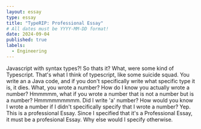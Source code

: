 ```yaml
---
layout: essay
type: essay
title: "TypeRIP: Professional Essay"
# All dates must be YYYY-MM-DD format!
date: 2024-09-04
published: true
labels:
  - Engineering
---
```

<head>
  <title> TypeRIP: Professional Essay </title>
    <body>
      Javascript with syntax types?! So thats it? What, were some kind of Typescript. 
      That's what I think of typescript, like some suicide squad. You write an a Java code, 
      and if you don't specifically write what specific type it is, it dies. What, you wrote       a number? 
      How do I know you actually wrote a number? Hmmmmm, what if you wrote a number that is        not a number 
      but is a number? Hmmmmmmmmm. Did I write 'a' number? How would you know I wrote a            number if I didn't
      specifically specify that I wrote a number? Yep. This is a professional Essay. Since I       specified that it's a Professional Essay, it must be a profesional Essay. Why else           would I specify otherwise.
    </body>
 

<h2> </h2>




